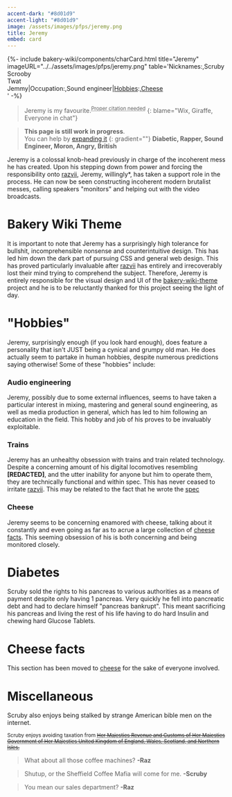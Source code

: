 ```yaml
---
accent-dark: "#8d01d9"
accent-light: "#8d01d9"
image: /assets/images/pfps/jeremy.png
title: Jeremy
embed: card
---
```

{%- include bakery-wiki/components/charCard.html title="Jeremy" imageURL="../../assets/images/pfps/jeremy.png" table='Nicknames:,Scruby<br>Scrooby<br>Twat<br>Jemmy|Occupation:,Sound engineer|<a href="#Hobbies">Hobbies</a>:,<a href="#cheese">Cheese</a><br>' -%}
> Jeremy is my favourite.<sup><abbr title="No-one is believing that, Jeremy.">Proper citation needed</abbr></sup>
{: blame="Wix, Giraffe, Everyone in chat"}

> **This page is still work in progress**.  
> You can help by [expanding it](https://github.com/razvii22/Bakery-Wiki/edit/main/wiki/people/jeremy.md)
{: gradient=""}
**Diabetic, Rapper, Sound Engineer, Moron, Angry, British**

Jeremy is a colossal knob-head previously in charge of the incoherent mess he has created.
Upon his stepping down from power and forcing the responsibility onto [razvii](/razvii.md), Jeremy, willingly*, has taken a support role in the process.
He can now be seen constructing incoherent modern brutalist messes, calling speakers "monitors" and helping out with the video broadcasts.

# Bakery Wiki Theme
It is important to note that Jeremy has a surprisingly high tolerance for bullshit, incomprehensible nonsense and counterintuitive design.
This has led him down the dark part of pursuing CSS and general web design.
This has proved particularly invaluable after [razvii](/razvii.md) has entirely and irrecoverably lost their mind trying to comprehend the subject.
Therefore, Jeremy is entirely responsible for the visual design and UI of the [bakery-wiki-theme](https://github.com/razvii22/bakery-wiki-theme) project and he is to be reluctantly thanked for this project seeing the light of day.

# "Hobbies"

Jeremy, surprisingly enough (if you look hard enough), does feature a personality that isn't JUST being a cynical and
grumpy old man.
He does actually seem to partake in human hobbies, despite numerous predictions saying otherwise!
Some of these "hobbies" include:

### Audio engineering

Jeremy, possibly due to some external influences, seems to have taken a particular interest in mixing, mastering and general sound engineering, as well as media production in general, which has led to him following an education in the field.
This hobby and job of his proves to be invaluably exploitable.

### Trains
Jeremy has an unhealthy obsession with trains and train related technology.
Despite a concerning amount of his digital locomotives resembling **[REDACTED]**, and the utter inability for anyone but him to operate them, they are technically functional and within spec.
This has never ceased to irritate [razvii](/razvii.md).
This may be related to the fact that he wrote the [spec](/wiki/specs/UGPT.md)

### Cheese

Jeremy seems to be concerning enamored with cheese, talking about it constantly and even going as far as to acrue a large collection of [cheese facts](#cheese-facts).
This seeming obsession of his is both concerning and being monitored closely.

<!-- ### Gardening
I thought we all agreed not to talk about what happened. -->

# Diabetes

Scruby sold the rights to his pancreas to various authorities as a means of payment despite only having 1 pancreas. Very quickly he fell into pancreatic debt and had to declare himself "pancreas bankrupt". This meant sacrificing his pancreas and living the rest of his life having to do hard Insulin and chewing hard Glucose Tablets.  

# Cheese facts

This section has been moved to [cheese](../cheese.md) for the sake of everyone involved.

# Miscellaneous
Scruby also enjoys being stalked by strange American bible men on the internet.

<sup>Scruby enjoys avoiding taxation from <abbr title="Oops, that... uh... doesn't need to be here anymore haha...">~~Her Majesties Revenue and Customs of Her Majesties Government of Her Majesties United Kingdom of England, Wales, Scotland, and Northern Isles.~~</abbr></sup>

>What about all those coffee machines? **-Raz**  

>Shutup, or the Sheffield Coffee Mafia will come for me. **-Scruby**  

>You mean our sales department? **-Raz**
